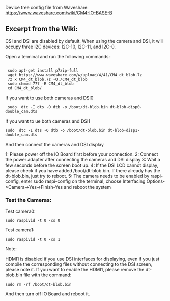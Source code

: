 Device tree config file from Waveshare:
https://www.waveshare.com/wiki/CM4-IO-BASE-B

## Excerpt from the Wiki:

CSI and DSI are disabled by default. When using the camera and DSI, it will occupy three I2C devices: I2C-10, I2C-11, and I2C-0.

Open a terminal and run the following commands:
```

 sudo apt-get install p7zip-full
 wget https://www.waveshare.com/w/upload/4/41/CM4_dt_blob.7z
 7z x CM4_dt_blob.7z -O./CM4_dt_blob
 sudo chmod 777 -R CM4_dt_blob
 cd CM4_dt_blob/

```
If you want to use both cameras and DSI0
```
 sudo  dtc -I dts -O dtb -o /boot/dt-blob.bin dt-blob-disp0-double_cam.dts

```
If you want to ue both cameras and DSI1
```
sudo  dtc -I dts -O dtb -o /boot/dt-blob.bin dt-blob-disp1-double_cam.dts

```
And then connect the cameras and DSI display

1: Please power off the IO Board first before your connection.
2: Connect the power adapter after connecting the cameras and DSI display
3: Wait a few seconds before the screen boot up.
4: If the DSI LCD cannot display, please check if you have added /boot/dt-blob.bin. If there already has the dt-blob.bin, just try to reboot.
5: The camera needs to be enabled by raspi-config, enter sudo raspi-config on the terminal, choose Interfacing Options->Camera->Yes->Finish-Yes and reboot the system

### Test the Cameras:

Test camera0:

```
sudo raspivid -t 0 -cs 0

```
Test camera1:
```
sudo raspivid -t 0 -cs 1

```

Note:

HDMI1 is disabled if you use DSI interfaces for displaying, even if you just compile the corresponding files without connecting to the DSI screen, please note it.
If you want to enable the HDMI1, please remove the dt-blob.bin file with the command:
```
sudo rm -rf /boot/dt-blob.bin

```
And then turn off IO Board and reboot it. 